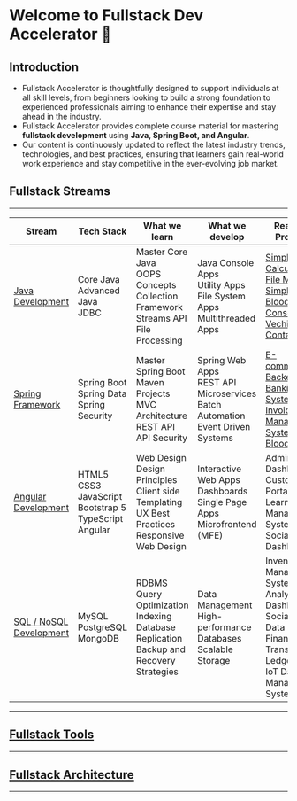 # Welcome to Fullstack Dev Accelerator &#x1F680; 

## Introduction
- Fullstack Accelerator is thoughtfully designed to support individuals at all skill levels, from beginners looking to build a strong foundation to experienced professionals aiming to enhance their expertise and stay ahead in the industry.
- Fullstack Accelerator provides complete course material for mastering **fullstack development** using **Java, Spring Boot, and Angular**.
- Our content is continuously updated to reflect the latest industry trends, technologies, and best practices, ensuring that learners gain real-world work experience and stay competitive in the ever-evolving job market.

## Fullstack Streams

---

| Stream                    | Tech Stack                                   | What we learn                                           | What we develop                                          | Realtime Projects                                         |
|---------------------------|------------------------------------------------------|----------------------------------------------------------|----------------------------------------------------------|----------------------------------------------------------|
| [Java Development](./java) | Core Java  <br> Advanced Java  <br> JDBC | Master Core Java  <br> OOPS Concepts <br> Collection Framework <br> Streams API <br> File Processing | Java Console Apps  <br> Utility Apps  <br> File System Apps <br> Multithreaded Apps | [Simple Calculator](./java/projects/simple-calculator)  <br>  [File Manager](./java/projects/file-manager)  <br>  [Simple Quiz](./java/projects/simple-quiz)  <br>  [Blood Bank Console](./java/projects/blood-bank)  <br> [Vechicle Container](./java/projects/vehicle-container)   |
| [Spring Framework](./spring) | Spring Boot  <br> Spring Data  <br> Spring Security | Master Spring Boot  <br> Maven Projects <br> MVC Architecture  <br> REST API  <br>  API Security   | Spring Web Apps  <br> REST API  <br> Microservices  <br> Batch Automation  <br> Event Driven Systems | [E-commerce Backend](./spring/projects/ecommerce-api)  <br>  [Banking System](./spring/projects/banking-system)  <br>  [Invoice Management System](./spring/projects/invoice-management)  <br>  [Blood Bank](./spring/projects/blood-bank)  |
| [Angular Development](./angular) | HTML5  <br> CSS3  <br> JavaScript <br> Bootstrap 5 <br> TypeScript  <br> Angular | Web Design  <br> Design Principles <br> Client side Templating <br> UX Best Practices <br> Responsive Web Design | Interactive Web Apps  <br> Dashboards  <br> Single Page Apps <br> Microfrontend (MFE)  | Admin Dashboard  <br>  Customer Portal  <br>  Learning Management System  <br>  Social Media Dashboard |
| [SQL / NoSQL Development](./sql)  | MySQL  <br> PostgreSQL  <br> MongoDB  | RDBMS  <br> Query Optimization  <br> Indexing  <br> Database Replication  <br> Backup and Recovery Strategies | Data Management  <br> High-performance Databases  <br> Scalable Storage | Inventory Management System  <br>  Analytics Dashboard  <br>  Social Media Data Storage  <br>  Financial Transactions Ledger  <br>  IoT Data Management System |

---

## [Fullstack Tools](./tools/)

---


## [Fullstack Architecture](./architecture/)

---

